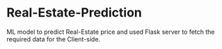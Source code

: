 # Real-Estate-Prediction
ML model to predict Real-Estate price and used Flask server to fetch the required data for the Client-side.
